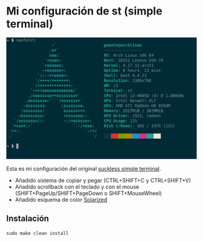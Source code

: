 # Mi configuración de st (simple terminal)

![Screenshot](screenshot.png)

Esta es mi configuración del original [suckless simple terminal](https://st.suckless.org/).

+ Añadido sistema de copiar y pegar (CTRL+SHIFT+C y CTRL+SHIFT+V)
+ Añadido scrollback con el teclado y con el mouse (SHIFT+PageUp/SHIFT+PageDown o SHIFT+MouseWheel)
+ Añadido esquema de color [Solarized](https://github.com/altercation/ethanschoonover.com/tree/master/projects/solarized)

## Instalación

```
sudo make clean install
```


